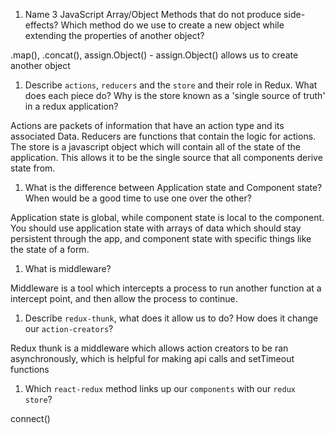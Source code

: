 1.  Name 3 JavaScript Array/Object Methods that do not produce side-effects? Which method do we use to create a new object while extending the properties of another object?

.map(), .concat(), assign.Object() - assign.Object() allows us to create another object

1.  Describe `actions`, `reducers` and the `store` and their role in Redux. What does each piece do? Why is the store known as a 'single source of truth' in a redux application?

Actions are packets of information that have an action type and its associated Data. Reducers are functions that contain the logic for actions. The store is a javascript object which will contain all of the state of the application. This allows it to be the single source that all components derive state from.

1.  What is the difference between Application state and Component state? When would be a good time to use one over the other?

Application state is global, while component state is local to the component. You should use application state with arrays of data which should stay persistent through the app, and component state with specific things like the state of a form.


1.  What is middleware?

Middleware is a tool which intercepts a process to run another function at a intercept point, and then allow the process to continue.


1.  Describe `redux-thunk`, what does it allow us to do? How does it change our `action-creators`?


Redux thunk is a middleware which allows action creators to be ran asynchronously, which is helpful for making api calls and setTimeout functions


1.  Which `react-redux` method links up our `components` with our `redux store`?
 
connect()